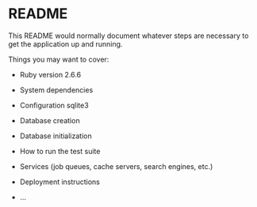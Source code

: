 # README

This README would normally document whatever steps are necessary to get the
application up and running.

Things you may want to cover:

* Ruby version
2.6.6
* System dependencies

* Configuration
sqlite3
* Database creation

* Database initialization

* How to run the test suite

* Services (job queues, cache servers, search engines, etc.)

* Deployment instructions

* ...
